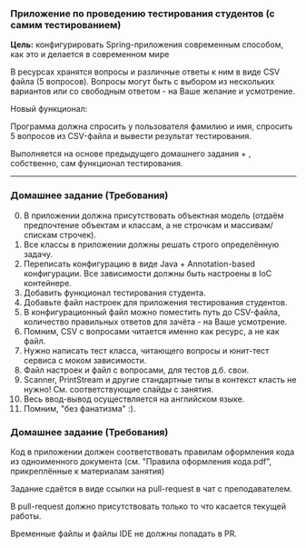 ### Приложение по проведению тестирования студентов (с самим тестированием)

**Цель:** конфигурировать Spring-приложения современным способом, как это и делается
в современном мире

В ресурсах хранятся вопросы и различные ответы к ним в виде CSV файла (5 вопросов).
Вопросы могут быть с выбором из нескольких вариантов или со свободным ответом -
на Ваше желание и усмотрение.

Новый функционал:

Программа должна спросить у пользователя фамилию и имя, спросить 5 вопросов из
CSV-файла и вывести результат тестирования.

Выполняется на основе предыдущего домашнего задания + , собственно, сам
функционал тестирования.



***
### Домашнее задание (Требования)

0. В приложении должна присутствовать объектная модель (отдаём предпочтение объектам и классам, а не строчкам
и массивам/спискам строчек).
1. Все классы в приложении должны решать строго определённую задачу.
2. Переписать конфигурацию в виде Java + Annotation-based конфигурации. Все зависимости должны быть
настроены в IoC контейнере.
3. Добавить функционал тестирования студента.
4. Добавьте файл настроек для приложения тестирования студентов.
5. В конфигурационный файл можно поместить путь до CSV-файла, количество правильных ответов для зачёта - на
Ваше усмотрение.
6. Помним, CSV с вопросами читается именно как ресурс, а не как файл.
7. Нужно написать тест класса, читающего вопросы и юнит-тест сервиса с моком зависимости.
8. Файл настроек и файл с вопросами, для тестов д.б. свои.
9. Scanner, PrintStream и другие стандартные типы в контекст класть не нужно! См. соответствующие слайды с
занятия.
10. Весь ввод-вывод осуществляется на английском языке.
11. Помним, "без фанатизма" :).


### Домашнее задание (Требования)
Код в приложении должен соответствовать правилам оформления кода из одноименного документа (см. "Правила оформления кода.pdf", прикреплённые к материалам занятия)

Задание сдаётся в виде ссылки на pull-request в чат с преподавателем.

В pull-request должно присутствовать только то что касается текущей работы.

Временные файлы и файлы IDE не должны попадать в PR.
